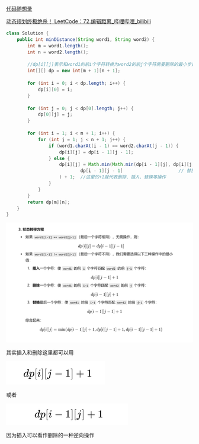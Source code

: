 



[代码随想录](https://www.programmercarl.com/0072.编辑距离.html#算法公开课)





[动态规划终极绝杀！ LeetCode：72.编辑距离_哔哩哔哩_bilibili](https://www.bilibili.com/video/BV1qv4y1q78f/?vd_source=96c1635797a0d7626fb60e973a29da38)





```java
class Solution {
    public int minDistance(String word1, String word2) {
        int m = word1.length();
        int n = word2.length();

        //dp[i][j]表示和word1的前i个字符转换为word2的前j个字符需要删除的最小步数
        int[][] dp = new int[m + 1][n + 1];

        for (int i = 0; i < dp.length; i++) {
            dp[i][0] = i;
        }

        for (int j = 0; j < dp[0].length; j++) {
            dp[0][j] = j;
        }

        for (int i = 1; i < m + 1; i++) {
            for (int j = 1; j < n + 1; j++) {
                if (word1.charAt(i - 1) == word2.charAt(j - 1)) {
                    dp[i][j] = dp[i - 1][j - 1];
                } else {
                    dp[i][j] = Math.min(Math.min(dp[i - 1][j], dp[i][j - 1]), // 删除或插入
                            dp[i - 1][j - 1]                     // 替换
                    ) + 1;  //这里的+1就代表删除、插入、替换等操作
                }
            }
        }
        return dp[m][n];
    }
}
```









![{B3B59C36-969A-4CD2-87C8-703DBA368D06}](assets/{B3B59C36-969A-4CD2-87C8-703DBA368D06}.png)



其实插入和删除这里都可以用

![{513556D5-160E-4CC9-BE10-3419CA13DFD2}](assets/{513556D5-160E-4CC9-BE10-3419CA13DFD2}.png)

或者

![{39484CF4-86EB-4245-A536-6C23FF67EE30}](assets/{39484CF4-86EB-4245-A536-6C23FF67EE30}.png)

因为插入可以看作删除的一种逆向操作